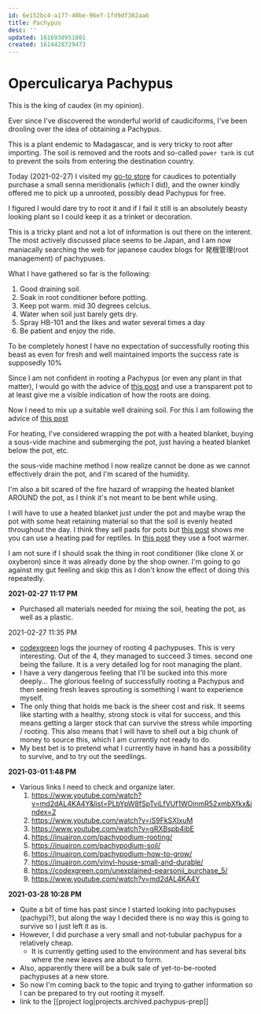 ```yaml
---
id: 6e152bc4-a177-40be-96ef-1fd9df382aa6
title: Pachypus
desc: ''
updated: 1616938951801
created: 1614428729473
---
```

# Operculicarya Pachypus

This is the king of caudex (in my opinion).

Ever since I've discovered the wonderful world of caudiciforms, I've been drooling over the idea of obtaining a Pachypus.

This is a plant endemic to Madagascar, and is very tricky to root after importing.
The soil is removed and the roots and so-called `power tank` is cut to prevent the soils from entering the destination country.

Today (2021-02-27) I visited my [go-to store](https://www.goreplantseoul.com/) for caudices to potentially purchase a small senna meridionalis (which I did), and the owner kindly offered me to pick up a unrooted, possibly dead Pachypus for free.

I figured I would dare try to root it and if I fail it still is an absolutely beasty looking plant so I could keep it as a trinket or decoration.

This is a tricky plant and not a lot of information is out there on the interent.
The most actively discussed place seems to be Japan, and I am now maniacally searching the web for japanese caudex blogs for 発根管理(root management) of pachypuses.

What I have gathered so far is the following:

1. Good draining soil.
2. Soak in root conditioner before potting.
3. Keep pot warm. mid 30 degrees celcius.
4. Water when soil just barely gets dry.
5. Spray HB-101 and the likes and water several times a day
6. Be patient and enjoy the ride.

To be completely honest I have no expectation of successfully rooting this beast as even for fresh and well maintained imports the success rate is supposedly 10%

Since I am not confident in rooting a Pachypus (or even any plant in that matter), I would go with the advice of [this post](https://twelvedesign.jp/2019/07/05/operculicarya-pachypus-pet-bottle-1-2/) and use a transparent pot to at least give me a visible indication of how the roots are doing.

Now I need to mix up a suitable well draining soil.
For this I am following the advice of [this post](https://inuairon.com/pachypodium-soil/)

For heating, I've considered wrapping the pot with a heated blanket, buying a sous-vide machine and submerging the pot, just having a heated blanket below the pot, etc.

the sous-vide machine method I now realize cannot be done as we cannot effectively drain the pot, and I'm scared of the humidity.

I'm also a bit scared of the fire hazard of wrapping the heated blanket AROUND the pot, as I think it's not meant to be bent while using.

I will have to use a heated blanket just under the pot and maybe wrap the pot with some heat retaining material so that the soil is evenly heated throughout the day.
I think they sell pads for pots but [this post](https://inuairon.com/pachypodium-rooting/) shows me you can use a heating pad for reptiles. In [this post](https://codexgreen.com/unexplained-pachypus_purchase_3/) they use a foot warmer.

I am not sure if I should soak the thing in root conditioner (like clone X or oxyberon) since it was already done by the shop owner. I'm going to go against my gut feeling and skip this as I don't know the effect of doing this repeatedly.

**2021-02-27 11:17 PM**

- Purchased all materials needed for mixing the soil, heating the pot, as well as a plastic.

2021-02-27 11:35 PM

- [codexgreen](https://codexgreen.com/) logs the journey of rooting 4 pachypuses. This is very interesting. Out of the 4, they managed to succeed 3 times. second one being the failure. It is a very detailed log for root managing the plant.
- I have a very dangerous feeling that I'll be sucked into this more deeply... The glorious feeling of successfully rooting a Pachypus and then seeing fresh leaves sprouting is something I want to experience myself.
- The only thing that holds me back is the sheer cost and risk. It seems like starting with a healthy, strong stock is vital for success, and this means getting a larger stock that can survive the stress while importing / rooting. This also means that I will have to shell out a big chunk of money to source this, which I am currently not ready to do.
- My best bet is to pretend what I currently have in hand has a possibility to survive, and to try out the seedlings.

**2021-03-01 1:48 PM**

- Various links I need to check and organize later.
  1. <https://www.youtube.com/watch?v=md2dAL4KA4Y&list=PLbYpW8fSpTviLfVUf1WOinmR52xmbXfkx&index=2>
  2. <https://www.youtube.com/watch?v=iS9FkSXIxuM>
  3. <https://www.youtube.com/watch?v=gRXBspb4ibE>
  4. <https://inuairon.com/pachypodium-rooting/>
  5. <https://inuairon.com/pachypodium-soil/>
  6. <https://inuairon.com/pachypodium-how-to-grow/>
  7. <https://inuairon.com/vinyl-house-small-and-durable/>
  8. <https://codexgreen.com/unexplained-pearsonii_purchase_5/>
  9. <https://www.youtube.com/watch?v=md2dAL4KA4Y>

**2021-03-28 10:28 PM**

- Quite a bit of time has past since I started looking into pachypuses (pachypi?), but along the way I decided there is no way this is going to survive so I just left it as is.
- However, I did purchase a very small and not-tubular pachypus for a relatively cheap.
  - It is currently getting used to the environment and has several bits where the new leaves are about to form.
- Also, apparently there will be a bulk sale of yet-to-be-rooted pachypuses at a new store.
- So now I'm coming back to the topic and trying to gather information so I can be prepared to try out rooting it myself.
- link to the [[project log|projects.archived.pachypus-prep]]

